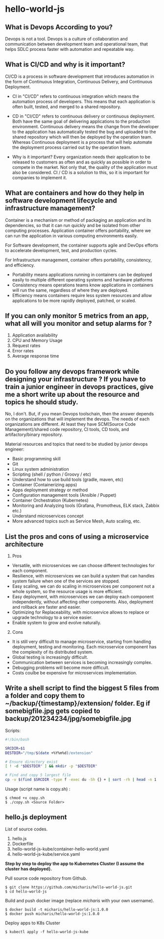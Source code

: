 # hello-world-js

## What is Devops According to you?

Devops is not a tool. Devops is a culture of collaboration and communication between development team and  operational team, that helps SDLC process faster with automation and repeatable way.

## What is CI/CD and why is it important?

CI/CD is a process in software development that introduces automation in the form of Continuous Integration, Continuous Delivery, and Continuous Deployment. 

- CI in "CI/CD" refers to continuous integration which means the automation process of developers. This means that each application is often built, tested, and merged to a shared repository.

- CD in "CI/CD" refers to continuous delivery or continuous deployment. Both have the same goal of delivering applications to the production environment. Continuous delivery means the change from the developer to the application has automatically tested the bug and uploaded to the shared repository which will then be deployed by the operation team. Whereas Continuous deployment is a process that will help automate the deployment process carried out by the operation team.

- Why is it important? 
Every organization needs their application to be released to customers as often and as quickly as possible in order to compete in the market. Not only that, the quality of the application must also be considered. CI / CD is a solution to this, so it is important for companies to implement it.

## What are containers and how do they help in software development lifecycle and infrastructure management?

Container is a mechanism or method of packaging an application and its dependencies, so that it can run quickly and be isolated from other computing processes. Application container offers portability, where we can run the application in various computing environments easily. 

For Software development, the container supports agile and DevOps efforts to accelerate development, test, and production cycles.

For Infrastructure management, container offers portability, consistency, and efficiency.
- Portability means applications running in containers can be deployed easily to multiple different operating systems and hardware platforms
- Consistency means operations teams know applications in containers will run the same, regardless of where they are deployed.
- Efficiency means containers require less system resources and allow applications to be more rapidly deployed, patched, or scaled.

## If you can only monitor 5 metrics from an app, what all will you monitor and setup alarms for ?
1. Application availability
2. CPU and Memory Usage
3. Request rates
4. Error rates
5. Average response time

## Do you follow any devops framework while designing your infrastructure ? If you have to train a junior engineer in devops practices, give me a short write up about the resource and topics he should study.

No, I don't. But, if you mean Devops toolschain, then the answer depends on the organizations that will implement the devops. The needs of each organizations are different. At least they have SCM(Source Code Management)/shared code repository, CI tools, CD tools, and artifactory/binary repository.

Material resources and topics that need to be studied by junior devops engineer: 
- Basic programming skill
- Git
- Linux system administration
- Scripting (shell / python / Groovy / etc)
- Understand how to use build tools (gradle, maven, etc)
- Container (Containerizing apps)
- Apps deployment strategy or method
- Configuration management tools (Ansible / Puppet)
- Container Orchestration (Kubernetes)
- Monitoring and Analyzing tools (Grafana, Promotheus, ELK stack, Zabbix etc.)
- Understand microservices concept
- More advanced topics such as Service Mesh, Auto scaling, etc.

## List the pros and cons of using a microservice architecture

1. Pros
- Versatile, with microservices we can choose different technologies for each component.
- Resilience, with microservices we can build a system that can handles system failure when one of the services are stopped.
- Easy scaling, we can do scaling in microservices per component not a whole system, so the resource usage is more efficient.
- Easy deployment, with microservices we can deploy each component independently, without affecting other components. Also, deployment and rollback are faster and easier.
- Optimizing for Replaceability, with microservice allows to replace or upgrade technology to a service easier.
- Enable system to grow and evolve naturally.

2. Cons
- It is still very difficult to manage microservice, starting from handling deployment, testing and monitoring. Each microservice component has the complexity of its distributed system.
- Global testing is increasingly difficult.
- Communication between services is becoming increasingly complex.
- Debugging problems will become more difficult.
- Costs coulbe be expensive for microservices implementation.

## Write a shell script to find the biggest 5 files from a folder and copy them to ~/backup/{timestamp}/extension/ folder. Eg if somebigfile.jpg gets copied to backup/201234234/jpg/somebigfile.jpg

Scripts:
```bash
#!/bin/bash

SRCDIR=$1
DESTDIR="/tmp/$(date +%Y%m%d)/extension"

# Ensure directory exist
[ ! -d "$DESTDIR" ] && mkdir -p "$DESTDIR"

# Find and copy 5 largest file 
cp -v $(find $SRCDIR -type f -exec du -Sh {} + | sort -rh | head -n 1 | awk '{print $2}') $DESTDIR
```
Usage (script name is copy.sh) :
```
$ chmod +x copy.sh
$ ./copy.sh <Source Folder>
```

## hello.js deployment

List of source codes.
1. hello.js
2. Dockerfile
3. hello-world-js-kube/container-hello-world.yaml
4. hello-world-js-kube/service.yaml

**Step by step to deploy the app to Kubernetes Cluster (I assume the cluster has deployed).**

Pull source code repository from Github.
```
$ git clone https://github.com/micharis/hello-world-js.git
$ cd hello-world-js
```

Build and push docker image (replace *micharis* with your own username).
```
$ docker build -t micharis/hello-world-js:1.0.0
$ docker push micharis/hello-world-js:1.0.0
```

Deploy apps to K8s Cluster
```
$ kubectl apply -f hello-world-js-kube
```

